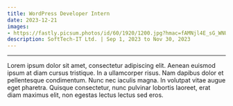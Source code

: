 ```yaml
---
title: WordPress Developer Intern
date: 2023-12-21
images:
- https://fastly.picsum.photos/id/60/1920/1200.jpg?hmac=fAMNjl4E_sG_WNUjdU39Kald5QAHQMh-_-TsIbbeDNI
description: SoftTech-IT Ltd. | Sep 1, 2023 to Nov 30, 2023
---
```




---

Lorem ipsum dolor sit amet, consectetur adipiscing elit. Aenean euismod ipsum at diam cursus tristique. In a ullamcorper risus. Nam dapibus dolor et pellentesque condimentum. Nunc nec iaculis magna. In volutpat vitae augue eget pharetra. Quisque consectetur, nunc pulvinar lobortis laoreet, erat diam maximus elit, non egestas lectus lectus sed eros. 
